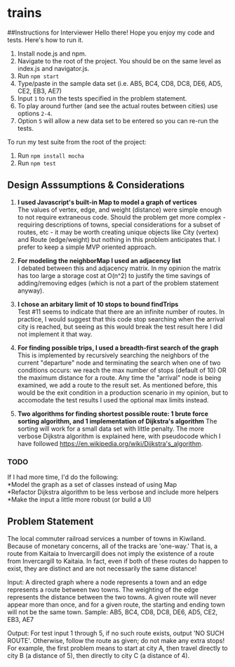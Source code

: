 # trains

##Instructions for Interviewer
Hello there!  Hope you enjoy my code and tests.  Here's how to run it.  
  
1. Install node.js and npm.  
2. Navigate to the root of the project.  You should be on the same level as index.js and navigator.js.  
3. Run `npm start`  
4. Type/paste in the sample data set (i.e. AB5, BC4, CD8, DC8, DE6, AD5, CE2, EB3, AE7)  
5. Input `1` to run the tests specified in the problem statement.    
6. To play around further (and see the actual routes between cities) use options `2-4`.  
7. Option `5` will allow a new data set to be entered so you can re-run the tests.  
  
To run my test suite from the root of the project:  
1. Run `npm install mocha`  
2. Run `npm test`  
  
## Design Asssumptions & Considerations
1. **I used Javascript's built-in Map to model a graph of vertices**    
The values of vertex, edge, and weight (distance) were simple enough to not require extraneous code.  Should the problem get more complex - requiring descriptions of towns, special considerations for a subset of routes, etc - it may be worth creating unique objects like City (vertex) and Route (edge/weight) but nothing in this problem anticipates that.  I prefer to keep a simple MVP oriented approach.  
  
2. **For modeling the neighborMap I used an adjacency list**  
I debated between this and adjacency matrix.  In my opinion the matrix has too large a storage cost at O(n^2) to justify the time savings of adding/removing edges (which is not a part of the problem statement anyway). 

3.  **I chose an arbitary limit of 10 stops to bound findTrips**  
Test #11 seems to indicate that there are an infinite number of routes.  In practice, I would suggest that this code stop searching when the arrival city is reached, but seeing as this would break the test result here I did not implement it that way.    

4.  **For finding possible trips, I used a breadth-first search of the graph**
This is implemented by recursively searching the neighbors of the current "departure" node and terminating the search when one of two conditions occurs:  we reach the max number of stops (default of 10) OR the maximum distance for a route. Any time the "arrival" node is being examined, we add a route to the result set.  As mentioned before, this would be the exit condition in a production scenario in my opinion, but to accomodate the test results I used the optional max limits instead.

5. **Two algorithms for finding shortest possible route: 1 brute force sorting algorithm, and 1 implementation of Dijkstra's algorithm**
The sorting will work for a small data set with little penalty.  The more verbose Dijkstra algorithm is explained here, with pseudocode which I have followed https://en.wikipedia.org/wiki/Dijkstra's_algorithm.

  
### TODO
If I had more time, I'd do the following:  
*Model the graph as a set of classes instead of using Map  
*Refactor Dijkstra algorithm to be less verbose and include more helpers  
*Make the input a little more robust (or build a UI)  
  
## Problem Statement 
The local commuter railroad services a number of towns in Kiwiland.  Because of monetary concerns, all of the tracks are 'one-way.'  That is, a route from Kaitaia to Invercargill does not imply the existence of a route from Invercargill to Kaitaia.  In fact, even if both of these routes do happen to exist, they are distinct and are not necessarily the same distance!
 
Input:  A directed graph where a node represents a town and an edge represents a route between two towns.  The weighting of the edge represents the distance between the two towns.  A given route will never appear more than once, and for a given route, the starting and ending town will not be the same town.  Sample: AB5, BC4, CD8, DC8, DE6, AD5, CE2, EB3, AE7
 
Output: For test input 1 through 5, if no such route exists, output 'NO SUCH ROUTE'.  Otherwise, follow the route as given; do not make any extra stops!  For example, the first problem means to start at city A, then travel directly to city B (a distance of 5), then directly to city C (a distance of 4).  
